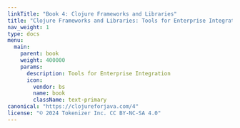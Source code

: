 ```yaml
---
linkTitle: "Book 4: Clojure Frameworks and Libraries"
title: "Clojure Frameworks and Libraries: Tools for Enterprise Integration"
nav_weight: 1
type: docs
menu:
  main:
    parent: book
    weight: 400000
    params:
      description: Tools for Enterprise Integration
      icon:
        vendor: bs
        name: book
        className: text-primary
canonical: "https://clojureforjava.com/4"
license: "© 2024 Tokenizer Inc. CC BY-NC-SA 4.0"
---
```

